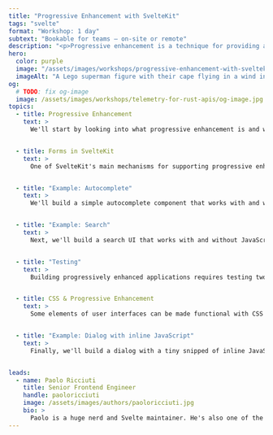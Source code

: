 ```yaml
---
title: "Progressive Enhancement with SvelteKit"
tags: "svelte"
format: "Workshop: 1 day"
subtext: "Bookable for teams – on-site or remote"
description: "<p>Progressive enhancement is a technique for providing a baseline experience in terms of content and functionality to everyone and enhancing that to the optimal experience for everyone that's possible for. That allows, in particular for use cases like e-commerce where every lost visitor is potentially a missed sale, to serve each and everyone of your visitors – as opposed to with a classic SPA where people with a soptty network that doesn't load the JavaScript bundle, would only see a blank page.</p><p>SvelteKit has built-in support for progressive enhancement, yet getting the most out of that requires understanding the underlying principles and applying the right techniques. This workshop gives a comprehensive introduction to building progressive enhanced applications with SvelteKit, covering the theory, as well as guiding participants through implementing real exmaples.</p>"
hero:
  color: purple
  image: "/assets/images/workshops/progressive-enhancement-with-sveltekit/lego-superman.jpg"
  imageAlt: "A Lego superman figure with their cape flying in a wind in front of a dramatic orange/pink sky"
og:
  # TODO: fix og-image
  image: /assets/images/workshops/telemetry-for-rust-apis/og-image.jpg
topics:
  - title: Progressive Enhancement
    text: >
      We'll start by looking into what progressive enhancement is and why it's relevant. We'll look at network speeds and typical latency numbers, as well as at JavaScript bundle sizes, and their impact on load times.


  - title: Forms in SvelteKit
    text: >
      One of SvelteKit's main mechanisms for supporting progressive enhancment are forms and form actions that can run in Node on the server side. We'll look at data flows, how forms can be enhanced to be handled on the clients side, and a bit at the underlying magic that makes that process seamless for the developer.


  - title: "Example: Autocomplete"
    text: >
      We'll build a simple autocomplete component that works with and without JavaScript.


  - title: "Example: Search"
    text: >
      Next, we'll build a search UI that works with and without JavaScript.


  - title: "Testing"
    text: >
      Building progressively enhanced applications requires testing two scenarios for all flows: one with and one without JavaScript. We'll cover the topic by writing Playwright tests for the previously implemented examples.


  - title: CSS & Progressive Enhancement
    text: >
      Some elements of user interfaces can be made functional with CSS alone. We'll look at typical scenarios where that approach works and how UI state can be kept in sync with our Svelte application.


  - title: "Example: Dialog with inline JavaScript"
    text: >
      Finally, we'll build a dialog with a tiny snipped of inline JavaScript that works without the entirety of the Svelte application having started.


leads:
  - name: Paolo Ricciuti
    title: Senior Frontend Engineer
    handle: paoloricciuti
    image: /assets/images/authors/paoloricciuti.jpg
    bio: >
      Paolo is a huge nerd and Svelte maintainer. He's also one of the creators of <a href="https://sveltelab.dev">sveltelab.dev</a> - a REPL for SvelteKit.
---
```


<!--break-->
